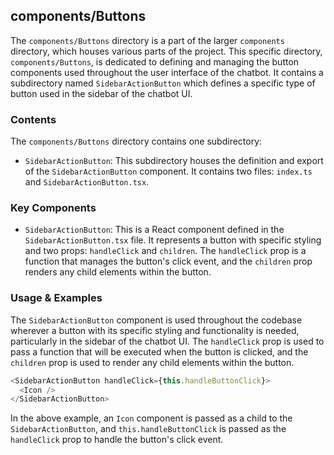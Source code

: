 
## components/Buttons

The `components/Buttons` directory is a part of the larger `components` directory, which houses various parts of the project. This specific directory, `components/Buttons`, is dedicated to defining and managing the button components used throughout the user interface of the chatbot. It contains a subdirectory named `SidebarActionButton` which defines a specific type of button used in the sidebar of the chatbot UI.

### Contents

The `components/Buttons` directory contains one subdirectory:

- `SidebarActionButton`: This subdirectory houses the definition and export of the `SidebarActionButton` component. It contains two files: `index.ts` and `SidebarActionButton.tsx`.

### Key Components

- `SidebarActionButton`: This is a React component defined in the `SidebarActionButton.tsx` file. It represents a button with specific styling and two props: `handleClick` and `children`. The `handleClick` prop is a function that manages the button's click event, and the `children` prop renders any child elements within the button.

### Usage & Examples

The `SidebarActionButton` component is used throughout the codebase wherever a button with its specific styling and functionality is needed, particularly in the sidebar of the chatbot UI. The `handleClick` prop is used to pass a function that will be executed when the button is clicked, and the `children` prop is used to render any child elements within the button.

```typescript
<SidebarActionButton handleClick={this.handleButtonClick}>
  <Icon />
</SidebarActionButton>
```

In the above example, an `Icon` component is passed as a child to the `SidebarActionButton`, and `this.handleButtonClick` is passed as the `handleClick` prop to handle the button's click event.
